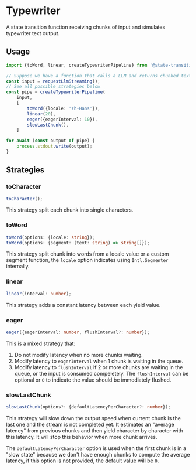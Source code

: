 # Typewriter

A state transition function receiving chunks of input and simulates typewriter text output.

## Usage

```ts
import {toWord, linear, createTypewriterPipeline} from '@state-transition/typewriter';

// Suppose we have a function that calls a LLM and returns chunked text as an async generator
const input = requestLlmStreaming();
// See all possible strategies below
const pipe = createTypewriterPipeline(
    input,
    [
        toWord({locale: 'zh-Hans'}),
        linear(20),
        eager({eagerInterval: 10}),
        slowLastChunk(),
    ]

for await (const output of pipe) {
    process.stdout.write(output);
}
```

## Strategies

### toCharacter

```ts
toCharacter();
```

This strategy split each chunk into single characters.

### toWord

```ts
toWord(options: {locale: string});
toWord(options: {segment: (text: string) => string[]});
```

This strategy split chunk into words from a locale value or a custom segment function, the `locale` option indicates using `Intl.Segmenter` internally.

### linear

```ts
linear(interval: number);
```

This strategy adds a constant latency between each yield value.

### eager

```ts
eager({eagerInterval: number, flushInterval?: number});
```

This is a mixed strategy that:

1. Do not modify latency when no more chunks waiting.
2. Modify latency to `eagerInterval` when 1 chunk is waiting in the queue.
3. Modify latency to `flushInterval` if 2 or more chunks are waiting in the queue, or the input is consumed compeletely. The `flushInterval` can be optional or `0` to indicate the value should be immediately flushed.

### slowLastChunk

```ts
slowLastChunk(options?: {defaultLatencyPerCharacter?: number});
```

This strategy will slow down the output speed when current chunk is the last one and the stream is not completed yet. It estimates an "average latency" from previous chunks and then yield character by character with this latency. It will stop this behavior when more chunk arrives.

The `defaultLatencyPerCharacter` option is used when the first chunk is in a "slow state" because we don't have enough chunks to compute the average latency, if this option is not provided, the default value will be `0`.

